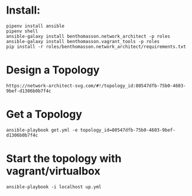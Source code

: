 

# Install:

    pipenv install ansible
    pipenv shell
    ansible-galaxy install benthomasson.network_architect -p roles
    ansible-galaxy install benthomasson.vagrant_tools -p roles
    pip install -r roles/benthomasson.network_architect/requirements.txt


# Design a Topology

    https://network-architect-svg.com/#!/topology_id:80547dfb-75b0-4603-9bef-d1306b0b7f4c


# Get a Topology

    ansible-playbook get.yml -e topology_id=80547dfb-75b0-4603-9bef-d1306b0b7f4c


# Start the topology with vagrant/virtualbox


    ansible-playbook -i localhost up.yml
